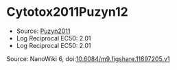 <a name="material" />

# Cytotox2011Puzyn12
<script type="application/ld+json">
  {
    "@context": "https://schema.org/",
    "@type": "ChemicalSubstance",
    "@id": "https://egonw.github.io/nanowiki/nanowiki12.html#material",
    "http://purl.org/dc/terms/conformsTo":
      {
        "@type": "CreativeWork",
        "@id": "https://bioschemas.org/profiles/ChemicalSubstance/0.4-RELEASE/"
      },
    "identfier": "12",
    "name": "Cytotox2011Puzyn12",
    "url": "https://egonw.github.io/nanowiki/nanowiki12.html#material",
    "sameAs": "http://127.0.0.1/mediawiki/index.php/Special:URIResolver/Cytotox2011Puzyn12"
  }
</script>


* Source: [Puzyn2011](articlePuzyn2011.md)
* Log Reciprocal EC50: 2.01 
* Log Reciprocal EC50: 2.01 


Source: NanoWiki 6, doi:[10.6084/m9.figshare.11897205.v1](https://doi.org/10.6084/m9.figshare.11897205.v1)
